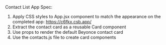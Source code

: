Contact List App Spec:

1. Apply CSS styles to App.jsx component to match the appearance on the completed app: https://c6fkx.csb.app/
2. Extract the contact card as a reusable Card component
3. Use props to render the default Beyonce contact card
4. Use the contacts.js file to create card components
